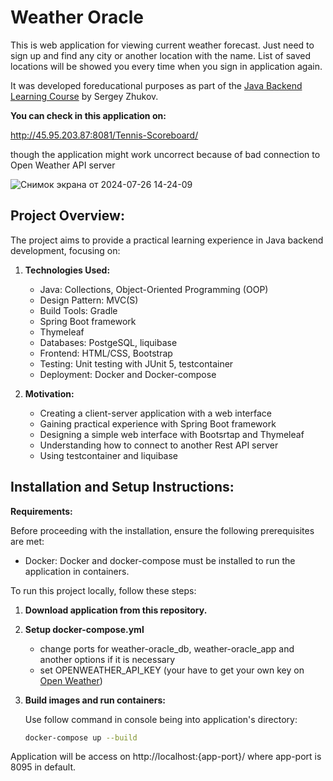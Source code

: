 # Weather Oracle

This is web application for viewing current weather forecast.
Just need to sign up and find any city or another location with the name. List of saved locations will be showed you every time when you sign in application again.

It was developed foreducational purposes as part of the [Java Backend Learning Course](https://zhukovsd.github.io/java-backend-learning-course/) by Sergey Zhukov.

**You can check in this application on:**

http://45.95.203.87:8081/Tennis-Scoreboard/

though the application might work uncorrect because of bad connection to Open Weather API server

![Снимок экрана от 2024-07-26 14-24-09](https://github.com/user-attachments/assets/a12e8813-5605-48c8-8ba9-e232fcd837a4)

## Project Overview:

The project aims to provide a practical learning experience in Java backend development, focusing on:

1. **Technologies Used:**
    - Java: Collections, Object-Oriented Programming (OOP)
    - Design Pattern: MVC(S)
    - Build Tools: Gradle
    - Spring Boot framework
    - Thymeleaf
    - Databases: PostgeSQL, liquibase
    - Frontend: HTML/CSS, Bootstrap
    - Testing: Unit testing with JUnit 5, testcontainer
    - Deployment: Docker and Docker-compose

2. **Motivation:**
    - Creating a client-server application with a web interface
    - Gaining practical experience with Spring Boot framework
    - Designing a simple web interface with Bootsrtap and Thymeleaf
    - Understanding how to connect to another Rest API server
    - Using testcontainer and liquibase

## Installation and Setup Instructions:

**Requirements:**

Before proceeding with the installation, ensure the following prerequisites are met:

- Docker: Docker and docker-compose must be installed to run the application in containers.

To run this project locally, follow these steps:

1. **Download application from this repository.**

2. **Setup docker-compose.yml**
    - change ports for weather-oracle_db, weather-oracle_app and another options if it is necessary
    - set OPENWEATHER_API_KEY (your have to get your own key on [Open Weather](https://openweathermap.org/))
   
3. **Build images and run containers:**
   
   Use follow command in console being into application's directory:
   ```bash
   docker-compose up --build
   ```
  Application will be access on http://localhost:{app-port}/ where app-port is 8095 in default.


  
